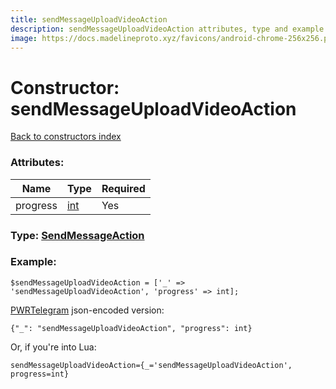 ```yaml
---
title: sendMessageUploadVideoAction
description: sendMessageUploadVideoAction attributes, type and example
image: https://docs.madelineproto.xyz/favicons/android-chrome-256x256.png
---
```

# Constructor: sendMessageUploadVideoAction  
[Back to constructors index](index.md)



### Attributes:

| Name     |    Type       | Required |
|----------|---------------|----------|
|progress|[int](../types/int.md) | Yes|



### Type: [SendMessageAction](../types/SendMessageAction.md)


### Example:

```
$sendMessageUploadVideoAction = ['_' => 'sendMessageUploadVideoAction', 'progress' => int];
```  

[PWRTelegram](https://pwrtelegram.xyz) json-encoded version:

```
{"_": "sendMessageUploadVideoAction", "progress": int}
```


Or, if you're into Lua:  


```
sendMessageUploadVideoAction={_='sendMessageUploadVideoAction', progress=int}

```


